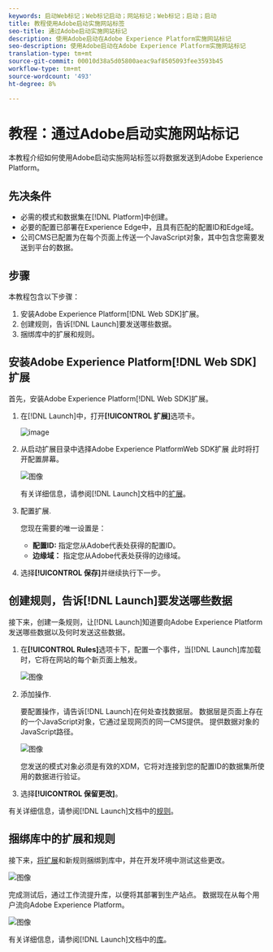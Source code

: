 ```yaml
---
keywords: 启动Web标记；Web标记启动；网站标记；Web标记；启动；启动
title: 教程使用Adobe启动实施网站标签
seo-title: 通过Adobe启动实施网站标记
description: 使用Adobe启动在Adobe Experience Platform实施网站标记
seo-description: 使用Adobe启动在Adobe Experience Platform实施网站标记
translation-type: tm+mt
source-git-commit: 00010d38a5d05800aeac9af8505093fee3593b45
workflow-type: tm+mt
source-wordcount: '493'
ht-degree: 8%

---
```



# 教程：通过Adobe启动实施网站标记

本教程介绍如何使用Adobe启动实施网站标签以将数据发送到Adobe Experience Platform。

## 先决条件

* 必需的模式和数据集在[!DNL Platform]中创建。
* 必要的配置已部署在Experience Edge中，且具有匹配的配置ID和Edge域。
* 公司CMS已配置为在每个页面上传送一个JavaScript对象，其中包含您需要发送到平台的数据。

## 步骤

本教程包含以下步骤：

1. 安装Adobe Experience Platform[!DNL Web SDK]扩展。
1. 创建规则，告诉[!DNL Launch]要发送哪些数据。
1. 捆绑库中的扩展和规则。

## 安装Adobe Experience Platform[!DNL Web SDK]扩展

首先，安装Adobe Experience Platform[!DNL Web SDK]扩展。

1. 在[!DNL Launch]中，打开&#x200B;**[!UICONTROL 扩展]**&#x200B;选项卡。

   ![image](assets/launch-overview.png)

1. 从启动扩展目录中选择Adobe Experience PlatformWeb SDK扩展
此时将打开配置屏幕。

   ![图像](assets/launch-extension-install.png)

   有关详细信息，请参阅[!DNL Launch]文档中的[扩展](https://docs.adobe.com/content/help/en/launch/using/reference/manage-resources/extensions/overview.html)。

1. 配置扩展.

   您现在需要的唯一设置是：

   * **配置ID:** 指定您从Adobe代表处获得的配置ID。
   * **边缘域：** 指定您从Adobe代表处获得的边缘域。

1. 选择&#x200B;**[!UICONTROL 保存]**&#x200B;并继续执行下一步。

## 创建规则，告诉[!DNL Launch]要发送哪些数据

接下来，创建一条规则，让[!DNL Launch]知道要向Adobe Experience Platform发送哪些数据以及何时发送这些数据。

1. 在&#x200B;**[!UICONTROL Rules]**&#x200B;选项卡下，配置一个事件，当[!DNL Launch]库加载时，它将在网站的每个新页面上触发。

   ![图像](assets/launch-make-a-rule.png)

1. 添加操作.

   要配置操作，请告诉[!DNL Launch]在何处查找数据层。 数据层是页面上存在的一个JavaScript对象，它通过呈现网页的同一CMS提供。 提供数据对象的JavaScript路径。

   ![图像](assets/launch-add-aep-action.png)

   您发送的模式对象必须是有效的XDM，它将对连接到您的配置ID的数据集所使用的数据进行验证。

1. 选择&#x200B;**[!UICONTROL 保留更改]**。

有关详细信息，请参阅[!DNL Launch]文档中的[规则](https://docs.adobe.com/content/help/en/launch/using/reference/manage-resources/rules.html)。

## 捆绑库中的扩展和规则

接下来，[将扩展](https://docs.adobe.com/content/help/en/launch/using/reference/publish/overview.html)和新规则捆绑到库中，并在开发环境中测试这些更改。

![图像](assets/launch-add-changes-to-library.png)

完成测试后，通过工作流提升库，以便将其部署到生产站点。 数据现在从每个用户流向Adobe Experience Platform。

![图像](assets/launch-promote-library.png)

有关详细信息，请参阅[!DNL Launch]文档中的[库](https://docs.adobe.com/content/help/zh-Hans/launch/using/reference/publish/libraries.html)。